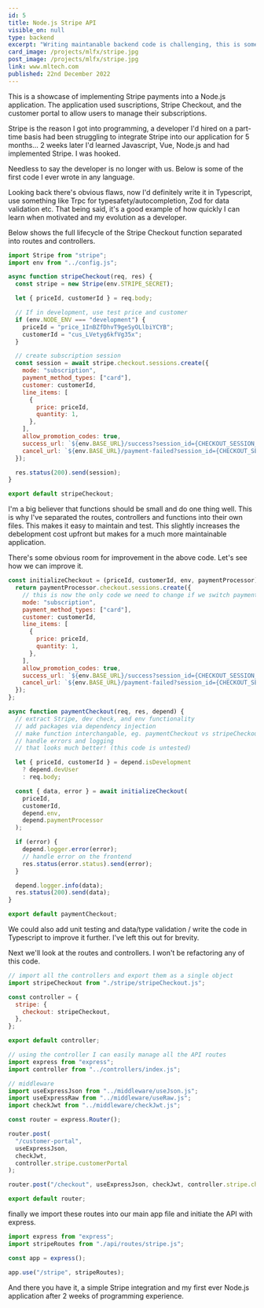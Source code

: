 ```yaml
---
id: 5
title: Node.js Stripe API
visible_on: null
type: backend
excerpt: "Writing maintanable backend code is challenging, this is some code I wrote 2 weeks into my programming journey. Since then I've improved a LOT, but this is a good example where I started."
card_image: /projects/mlfx/stripe.jpg
post_image: /projects/mlfx/stripe.jpg
link: www.mltech.com
published: 22nd December 2022
---
```


This is a showcase of implementing Stripe payments into a Node.js application. The application used suscriptions, Stripe Checkout, and the customer portal to allow users to manage their subscriptions.

Stripe is the reason I got into programming, a developer I'd hired on a part-time basis had been struggling to integrate Stripe into our application for 5 months... 2 weeks later I'd learned Javascript, Vue, Node.js and had implemented Stripe. I was hooked.

Needless to say the developer is no longer with us. Below is some of the first code I ever wrote in any language.

Looking back there's obvious flaws, now I'd definitely write it in Typescript, use something like Trpc for typesafety/autocompletion, Zod for data validation etc. That being said, it's a good example of how quickly I can learn when motivated and my evolution as a developer.

Below shows the full lifecycle of the Stripe Checkout function separated into routes and controllers.

```javascript
import Stripe from "stripe";
import env from "../config.js";

async function stripeCheckout(req, res) {
  const stripe = new Stripe(env.STRIPE_SECRET);

  let { priceId, customerId } = req.body;

  // If in development, use test price and customer
  if (env.NODE_ENV === "development") {
    priceId = "price_1InBZfDhvT9geSyOLlbiYCYB";
    customerId = "cus_LVetyg6kfVg35x";
  }

  // create subscription session
  const session = await stripe.checkout.sessions.create({
    mode: "subscription",
    payment_method_types: ["card"],
    customer: customerId,
    line_items: [
      {
        price: priceId,
        quantity: 1,
      },
    ],
    allow_promotion_codes: true,
    success_url: `${env.BASE_URL}/success?session_id={CHECKOUT_SESSION_ID}`,
    cancel_url: `${env.BASE_URL}/payment-failed?session_id={CHECKOUT_SESSION_ID}`,
  });

  res.status(200).send(session);
}

export default stripeCheckout;
```

I'm a big believer that functions should be small and do one thing well. This is why I've separated the routes, controllers and functions into their own files. This makes it easy to maintain and test. This slightly increases the debelopment cost upfront but makes for a much more maintainable application.

There's some obvious room for improvement in the above code. Let's see how we can improve it.

```javascript
const initializeCheckout = (priceId, customerId, env, paymentProcessor) => {
  return paymentProcessor.checkout.sessions.create({
    // this is now the only code we need to change if we switch payment processor
    mode: "subscription",
    payment_method_types: ["card"],
    customer: customerId,
    line_items: [
      {
        price: priceId,
        quantity: 1,
      },
    ],
    allow_promotion_codes: true,
    success_url: `${env.BASE_URL}/success?session_id={CHECKOUT_SESSION_ID}`,
    cancel_url: `${env.BASE_URL}/payment-failed?session_id={CHECKOUT_SESSION_ID}`,
  });
};

async function paymentCheckout(req, res, depend) {
  // extract Stripe, dev check, and env functionality
  // add packages via dependency injection
  // make function interchangable, eg. paymentCheckout vs stripeCheckout
  // handle errors and logging
  // that looks much better! (this code is untested)

  let { priceId, customerId } = depend.isDevelopment
    ? depend.devUser
    : req.body;

  const { data, error } = await initializeCheckout(
    priceId,
    customerId,
    depend.env,
    depend.paymentProcessor
  );

  if (error) {
    depend.logger.error(error);
    // handle error on the frontend
    res.status(error.status).send(error);
  }

  depend.logger.info(data);
  res.status(200).send(data);
}

export default paymentCheckout;
```

We could also add unit testing and data/type validation / write the code in Typescript to improve it further. I've left this out for brevity.

Next we'll look at the routes and controllers. I won't be refactoring any of this code.

```javascript
// import all the controllers and export them as a single object
import stripeCheckout from "./stripe/stripeCheckout.js";

const controller = {
  stripe: {
    checkout: stripeCheckout,
  },
};

export default controller;
```

```javascript
// using the controller I can easily manage all the API routes
import express from "express";
import controller from "../controllers/index.js";

// middleware
import useExpressJson from "../middleware/useJson.js";
import useExpressRaw from "../middleware/useRaw.js";
import checkJwt from "../middleware/checkJwt.js";

const router = express.Router();

router.post(
  "/customer-portal",
  useExpressJson,
  checkJwt,
  controller.stripe.customerPortal
);

router.post("/checkout", useExpressJson, checkJwt, controller.stripe.checkout);

export default router;
```

finally we import these routes into our main app file and initiate the API with express.

```javascript
import express from "express";
import stripeRoutes from "./api/routes/stripe.js";

const app = express();

app.use("/stripe", stripeRoutes);
```

And there you have it, a simple Stripe integration and my first ever Node.js application after 2 weeks of programming experience.
